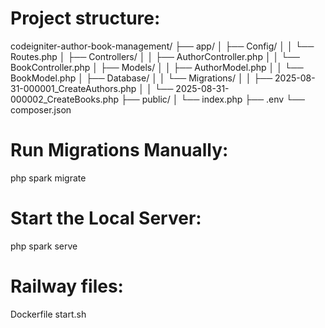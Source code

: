 # Project structure:
codeigniter-author-book-management/
├── app/
│   ├── Config/
│   │   └── Routes.php
│   ├── Controllers/
│   │   ├── AuthorController.php
│   │   └── BookController.php
│   ├── Models/
│   │   ├── AuthorModel.php
│   │   └── BookModel.php
│   ├── Database/
│   │   └── Migrations/
│   │       ├── 2025-08-31-000001_CreateAuthors.php
│   │       └── 2025-08-31-000002_CreateBooks.php
├── public/
│   └── index.php
├── .env
└── composer.json


# Run Migrations Manually:
php spark migrate

# Start the Local Server:
php spark serve

# Railway files:
Dockerfile
start.sh



